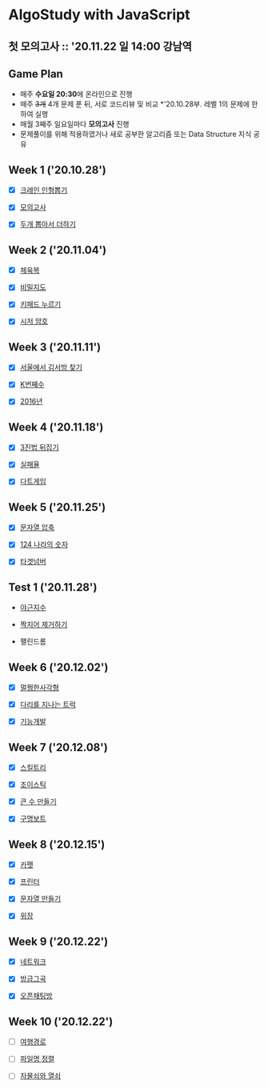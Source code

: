 # AlgoStudy with JavaScript

## 첫 모의고사 :: '20.11.22 일 14:00 강남역

## Game Plan

-   매주 **수요일 20:30**에 온라인으로 진행
-   매주 <s>3개</s> 4개 문제 푼 뒤, 서로 코드리뷰 및 비교 \*'20.10.28부. 레벨 1의 문제에 한하여 실행
-   매월 3째주 일요일마다 **모의고사** 진행
-   문제풀이를 위해 적용하였거나 새로 공부한 알고리즘 또는 Data Structure 지식 공유

## Week 1 ('20.10.28')

-   [x] [크레인 인형뽑기](https://programmers.co.kr/learn/courses/30/lessons/64061 '프로그래머스 링크')

-   [x] [모의고사](https://programmers.co.kr/learn/courses/30/lessons/42840 '프로그래머스 링크')

-   [x] [두개 뽑아서 더하기](https://programmers.co.kr/learn/courses/30/lessons/68644 '프로그래머스 링크')

## Week 2 ('20.11.04')

-   [x] [체육복](https://programmers.co.kr/learn/courses/30/lessons/42862 '프로그래머스 링크')

-   [x] [비밀지도](https://programmers.co.kr/learn/courses/30/lessons/17681 '프로그래머스 링크')

-   [x] [키패드 누르기](https://programmers.co.kr/learn/courses/30/lessons/67256 '프로그래머스 링크')

-   [x] [시저 암호](https://programmers.co.kr/learn/courses/30/lessons/12926 '프로그래머스 링크')

## Week 3 ('20.11.11')

-   [x] [서울에서 김서방 찾기](https://programmers.co.kr/learn/courses/30/lessons/12919 '프로그래머스 링크')

-   [x] [K번째수](https://programmers.co.kr/learn/courses/30/lessons/42748 '프로그래머스 링크')

-   [x] [2016년](https://programmers.co.kr/learn/courses/30/lessons/12901 '프로그래머스 링크')

## Week 4 ('20.11.18')

-   [x] [3진법 뒤집기](https://programmers.co.kr/learn/courses/30/lessons/68935 '프로그래머스 링크')

-   [x] [실패율](https://programmers.co.kr/learn/courses/30/lessons/42889 '프로그래머스 링크')

-   [x] [다트게임](https://programmers.co.kr/learn/courses/30/lessons/17682 '프로그래머스 링크')

## Week 5 ('20.11.25')

-   [x] [문자열 압축](https://programmers.co.kr/learn/courses/30/lessons/60057 '프로그래머스 링크')

-   [x] [124 나라의 숫자](https://programmers.co.kr/learn/courses/30/lessons/12899 '프로그래머스 링크')

-   [x] [타겟넘버](https://programmers.co.kr/learn/courses/30/lessons/43165 '프로그래머스 링크')

## Test 1 ('20.11.28')

-   [야근지수](https://programmers.co.kr/learn/courses/30/lessons/12927 '프로그래머스 링크')

-   [짝지어 제거하기](https://programmers.co.kr/learn/courses/30/lessons/12973 '프로그래머스 링크')

-   팰린드롬

## Week 6 ('20.12.02')

-   [x] [멀쩡한사각형](https://programmers.co.kr/learn/courses/30/lessons/62048 '프로그래머스 링크')

-   [x] [다리를 지나는 트럭](https://programmers.co.kr/learn/courses/30/lessons/42583 '프로그래머스 링크')

-   [x] [기능개발](https://programmers.co.kr/learn/courses/30/lessons/42586 '프로그래머스 링크')

## Week 7 ('20.12.08')

-   [x] [스킬트리](https://programmers.co.kr/learn/courses/30/lessons/49993 '프로그래머스 링크')

-   [x] [조이스틱](https://programmers.co.kr/learn/courses/30/lessons/42860 '프로그래머스 링크')

-   [x] [큰 수 만들기](https://programmers.co.kr/learn/courses/30/lessons/42883 '프로그래머스 링크')

-   [x] [구명보트](https://programmers.co.kr/learn/courses/30/lessons/42885 '프로그래머스 링크')

## Week 8 ('20.12.15')

-   [x] [카펫](https://programmers.co.kr/learn/courses/30/lessons/42842 '프로그래머스 링크')

-   [x] [프린터](https://programmers.co.kr/learn/courses/30/lessons/42587 '프로그래머스 링크')

-   [x] [문자열 만들기](https://programmers.co.kr/learn/courses/30/lessons/12951 '프로그래머스 링크')

-   [x] [위장](https://programmers.co.kr/learn/courses/30/lessons/42578 '프로그래머스 링크')

## Week 9 ('20.12.22')

-   [x] [네트워크](https://programmers.co.kr/learn/courses/30/lessons/43162 '프로그래머스 링크')

-   [x] [방금그곡](https://programmers.co.kr/learn/courses/30/lessons/17683 '프로그래머스 링크')

-   [x] [오픈채팅방](https://programmers.co.kr/learn/courses/30/lessons/42888 '프로그래머스 링크')

## Week 10 ('20.12.22')

-   [ ] [여행경로](https://programmers.co.kr/learn/courses/30/lessons/43164 '프로그래머스 링크')

-   [ ] [파일명 정렬](https://programmers.co.kr/learn/courses/30/lessons/17686 '프로그래머스 링크')

-   [ ] [자물쇠와 열쇠](https://programmers.co.kr/learn/courses/30/lessons/60059 '프로그래머스 링크')
